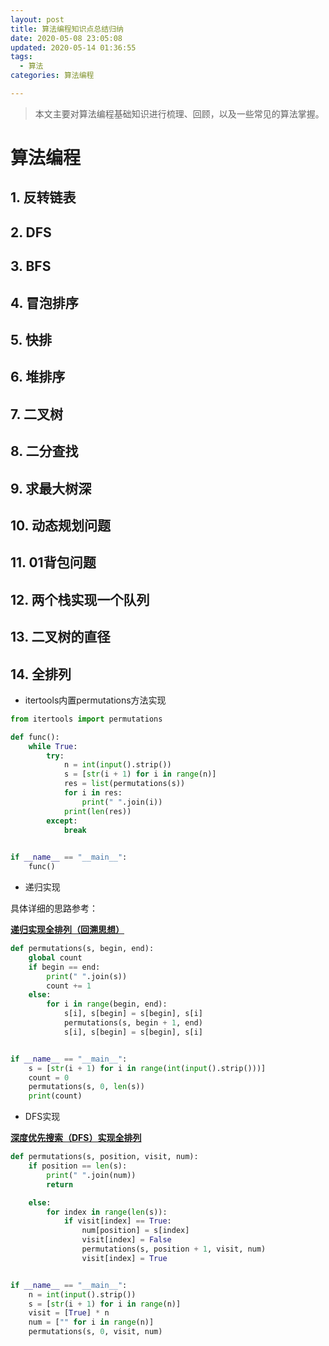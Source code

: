 ```yaml
---
layout: post
title: 算法编程知识点总结归纳
date: 2020-05-08 23:05:08
updated: 2020-05-14 01:36:55
tags: 
  - 算法
categories: 算法编程

---
```


> 本文主要对算法编程基础知识进行梳理、回顾，以及一些常见的算法掌握。

<!-- more -->

<div style='display: none'>

<!-- TOC -->

- [算法编程](#算法编程)
    - [1. 反转链表](#1-反转链表)
    - [2. DFS](#2-dfs)
    - [3. BFS](#3-bfs)
    - [4. 冒泡排序](#4-冒泡排序)
    - [5. 快排](#5-快排)
    - [6. 堆排序](#6-堆排序)
    - [7. 二叉树](#7-二叉树)
    - [8. 二分查找](#8-二分查找)
    - [9. 求最大树深](#9-求最大树深)
    - [10. 动态规划问题](#10-动态规划问题)
    - [11. 01背包问题](#11-01背包问题)

<!-- /TOC -->

</div>

# 算法编程

## 1. 反转链表

## 2. DFS

## 3. BFS

## 4. 冒泡排序

## 5. 快排

## 6. 堆排序

## 7. 二叉树

## 8. 二分查找

## 9. 求最大树深

## 10. 动态规划问题

## 11. 01背包问题

## 12. 两个栈实现一个队列

## 13. 二叉树的直径

## 14. 全排列

- itertools内置permutations方法实现

```python
from itertools import permutations

def func():
    while True:
        try:
            n = int(input().strip())
            s = [str(i + 1) for i in range(n)]
            res = list(permutations(s))
            for i in res:
                print(" ".join(i))
            print(len(res))
        except:
            break

    
if __name__ == "__main__":
    func()
```

- 递归实现

具体详细的思路参考：

**[递归实现全排列（回溯思想）](https://blog.csdn.net/weixin_39910711/article/details/100692318)**

```python
def permutations(s, begin, end):
    global count
    if begin == end:
        print(" ".join(s))
        count += 1
    else:
        for i in range(begin, end):
            s[i], s[begin] = s[begin], s[i]
            permutations(s, begin + 1, end)
            s[i], s[begin] = s[begin], s[i]


if __name__ == "__main__":
    s = [str(i + 1) for i in range(int(input().strip()))]
    count = 0
    permutations(s, 0, len(s))
    print(count) 
```

- DFS实现

**[深度优先搜索（DFS）实现全排列](https://blog.csdn.net/weixin_39910711/article/details/100692318)**
```python
def permutations(s, position, visit, num):
    if position == len(s):
        print(" ".join(num))
        return

    else:
        for index in range(len(s)):
            if visit[index] == True:
                num[position] = s[index]
                visit[index] = False
                permutations(s, position + 1, visit, num)
                visit[index] = True


if __name__ == "__main__":
    n = int(input().strip())
    s = [str(i + 1) for i in range(n)]
    visit = [True] * n
    num = ["" for i in range(n)]
    permutations(s, 0, visit, num)

```
